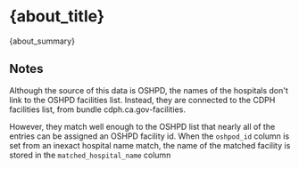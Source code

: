 
# {about_title}

{about_summary}

## Notes

Although the source of this data is OSHPD, the names of the hospitals don't link to the OSHPD facilities list. Instead, they are connected to the CDPH facilities list, from bundle cdph.ca.gov-facilities.

However, they match well enough to the OSHPD list that nearly all of the entries can be assigned an OSHPD facility id. When the ``oshpod_id`` column is set from an inexact hospital name match, the name of the matched facility is stored in the ``matched_hospital_name`` column

